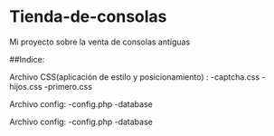 # Tienda-de-consolas
Mi proyecto sobre la venta de consolas antiguas 

##Indice:

Archivo CSS(aplicación de estilo y posicionamiento) :
-captcha.css
-hijos.css
-primero.css

Archivo config:
-config.php
-database

Archivo config:
-config.php
-database
